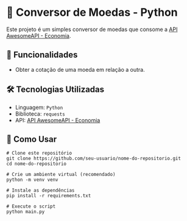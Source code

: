 # 💱 Conversor de Moedas - Python
Este projeto é um simples conversor de moedas que consome a [API AwesomeAPI - Economia](https://docs.awesomeapi.com.br/api-de-moedas).

## **📌 Funcionalidades**
- Obter a cotação de uma moeda em relação a outra.

## **🛠 Tecnologias Utilizadas**
- Linguagem: ``` Python ```
- Biblioteca: ``` requests ```
- API: [API AwesomeAPI - Economia](https://docs.awesomeapi.com.br/api-de-moedas)

## 🚀 Como Usar  

```
# Clone este repositório
git clone https://github.com/seu-usuario/nome-do-repositorio.git
cd nome-do-repositorio

# Crie um ambiente virtual (recomendado)
python -m venv venv

# Instale as dependências
pip install -r requirements.txt

# Execute o script
python main.py

